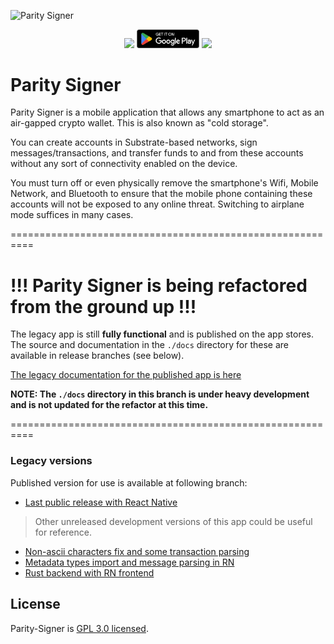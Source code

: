![Parity Signer](./docs/src/tutorials/images/logo-parity-signer.jpg)

<center>
<a href=https://github.com/paritytech/parity-signer/releases/> <img src="./docs/src/res/github-badge.png" width="100"/></a>
<a href=https://play.google.com/store/apps/details?id=io.parity.signer/> <img src="./docs/src/res/google-play-badge.png" width="100"/></a>
<a href=https://itunes.apple.com/us/app/parity-signer/id1218174838> <img src="./docs/src/res/app-store-badge.png" width="100"/></a>
</center>

# Parity Signer

Parity Signer is a mobile application that allows any smartphone to act as an air-gapped crypto
wallet. This is also known as "cold storage".

You can create accounts in Substrate-based networks, sign messages/transactions, and transfer
funds to and from these accounts without any sort of connectivity enabled on the device.

You must turn off or even physically remove the smartphone's Wifi, Mobile Network, and Bluetooth
to ensure that the mobile phone containing these accounts will not be exposed to any online threat.
Switching to airplane mode suffices in many cases.

==========================================================

# !!! Parity Signer is being refactored from the ground up !!!

The legacy app is still **fully functional** and is published 
on the app stores. The source and documentation in the `./docs` directory for these are 
available in release branches (see below). 

[The legacy documentation for the published app is here](https://github.com/paritytech/parity-signer/tree/legacy-4.6.2/docs)

**NOTE: The `./docs` directory in this branch is under heavy development and is not updated for
the refactor at this time.**

==========================================================

### Legacy versions

Published version for use is available at following branch:

- [Last public release with React Native](https://github.com/paritytech/parity-signer/tree/legacy-4.5.3)

> Other unreleased development versions of this app could be useful for reference.

- [Non-ascii characters fix and some transaction parsing](https://github.com/paritytech/parity-signer/tree/legacy-4.6.2)
- [Metadata types import and message parsing in RN](https://github.com/paritytech/parity-signer/tree/legacy-metadataRN)
- [Rust backend with RN frontend](https://github.com/paritytech/parity-signer/tree/legacy-rust)

## License

Parity-Signer is [GPL 3.0 licensed](LICENSE).
